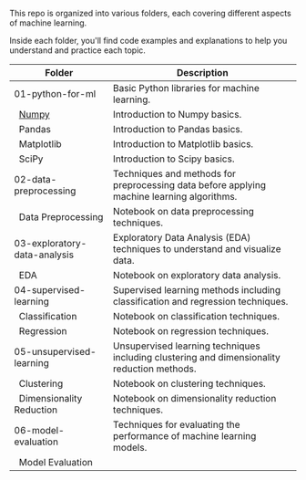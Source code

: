 This repo is organized into various folders, each covering different aspects of machine learning. 

Inside each folder, you'll find code examples and explanations to help you understand and practice each topic.


<table>
  <thead>
    <tr>
      <th>Folder</th>
      <th>Description</th>
    </tr>
  </thead>
  <tbody>
    <tr>
      <td><a></a>01-python-for-ml<a></a></td>
      <td>Basic Python libraries for machine learning.</td>
    </tr>
    <tr>
      <td>&nbsp;&nbsp;<a href="https://github.com/codeasarjun/_easy_machine_learning/blob/main/01-python-for-ml/numpy_basics.ipynb">Numpy</a></td>
      <td>Introduction to Numpy basics.</td>
    </tr>
    <tr>
      <td>&nbsp;&nbsp;<a>Pandas</a></td>
      <td>Introduction to Pandas basics.</td>
    </tr>
    <tr>
      <td>&nbsp;&nbsp;<a>Matplotlib</a></td>
      <td>Introduction to Matplotlib basics.</td>
    </tr>
    <tr>
      <td>&nbsp;&nbsp;<a>SciPy</a></td>
      <td>Introduction to Scipy basics.</td>
    </tr>
    <tr>
      <td><a>02-data-preprocessing</a></td>
      <td>Techniques and methods for preprocessing data before applying machine learning algorithms.</td>
    </tr>
    <tr>
      <td>&nbsp;&nbsp;<a>Data Preprocessing</a></td>
      <td>Notebook on data preprocessing techniques.</td>
    </tr>
    <tr>
      <td><a>03-exploratory-data-analysis</a></td>
      <td>Exploratory Data Analysis (EDA) techniques to understand and visualize data.</td>
    </tr>
    <tr>
      <td>&nbsp;&nbsp;<a>EDA</a></td>
      <td>Notebook on exploratory data analysis.</td>
    </tr>
    <tr>
      <td><a>04-supervised-learning</a></td>
      <td>Supervised learning methods including classification and regression techniques.</td>
    </tr>
    <tr>
      <td>&nbsp;&nbsp;<a>Classification</a></td>
      <td>Notebook on classification techniques.</td>
    </tr>
    <tr>
      <td>&nbsp;&nbsp;<a>Regression</a></td>
      <td>Notebook on regression techniques.</td>
    </tr>
    <tr>
      <td><a>05-unsupervised-learning</a></td>
      <td>Unsupervised learning techniques including clustering and dimensionality reduction methods.</td>
    </tr>
    <tr>
      <td>&nbsp;&nbsp;<a>Clustering</a></td>
      <td>Notebook on clustering techniques.</td>
    </tr>
    <tr>
      <td>&nbsp;&nbsp;<a>Dimensionality Reduction</a></td>
      <td>Notebook on dimensionality reduction techniques.</td>
    </tr>
    <tr>
      <td><a>06-model-evaluation</a></td>
      <td>Techniques for evaluating the performance of machine learning models.</td>
    </tr>
    <tr>
      <td>&nbsp;&nbsp;<a>Model Evaluation</a></td>
    </tr>
  </tbody>
</table>

